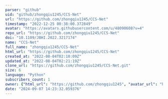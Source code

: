 ```yaml
---
parser: "github"
uid: "github/zhongqiu1245/CCS-Net"
url: "https://github.com/zhongqiu1245/CCS-Net"
timestamp: "2022-12-25 00:38:00.372849"
avatar: "https://avatars.githubusercontent.com/u/48090608?v=4"
repo_url: "https://github.com/zhongqiu1245/CCS-Net"
doi: "10.1109/JBHI.2022.3217174"
name: "CCS-Net"
full_name: "zhongqiu1245/CCS-Net"
html_url: "https://github.com/zhongqiu1245/CCS-Net"
created_at: "2022-08-04T02:10:09Z"
updated_at: "2022-08-04T02:21:19Z"
clone_url: "https://github.com/zhongqiu1245/CCS-Net.git"
size: 6
language: "Python"
subscribers_count: 1
owner: {"html_url": "https://github.com/zhongqiu1245", "avatar_url": "https://avatars.githubusercontent.com/u/48090608?v=4", "login": "zhongqiu1245", "type": "User"}
date: "2024-09-07 14:23:32.059376"
---
```

